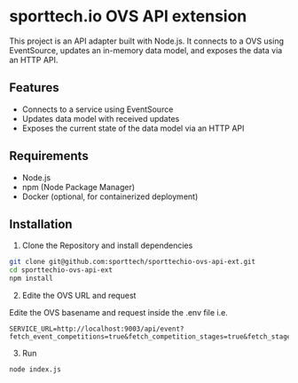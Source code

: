 # sporttech.io OVS API extension 
This project is an API adapter built with Node.js. It connects to a OVS using EventSource, updates an in-memory data model, and exposes the data via an HTTP API.

## Features

- Connects to a service using EventSource
- Updates data model with received updates
- Exposes the current state of the data model via an HTTP API

## Requirements

- Node.js
- npm (Node Package Manager)
- Docker (optional, for containerized deployment)

## Installation

1. Clone the Repository and install dependencies

```sh
git clone git@github.com:sporttech/sporttechio-ovs-api-ext.git
cd sporttechio-ovs-api-ext
npm install
```
2. Edite the OVS URL and request

Edite the OVS basename and request inside the .env file i.e.

```
SERVICE_URL=http://localhost:9003/api/event?fetch_event_competitions=true&fetch_competition_stages=true&fetch_stage_groups=true&fetch_group_performances=true&fetch_performance_frames=true&fetch_performance_athletes=true
```

3. Run
```
node index.js
```